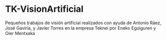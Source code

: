 # TK-VisionArtificial
Pequeños trabajos de visión artificial realizados con ayuda de Antonio Ráez, José Gaviria, y Javier Torres en la empresa Teknei por Eneko Eguiguren y Oier Mentxaka
